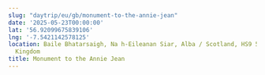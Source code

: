 ```yaml
---
slug: "daytrip/eu/gb/monument-to-the-annie-jean"
date: '2025-05-23T00:00:00'
lat: '56.92099675839106'
lng: '-7.5421142578125'
location: Baile Bhatarsaigh, Na h-Eileanan Siar, Alba / Scotland, HS9 5YP, United
  Kingdom
title: Monument to the Annie Jean
---
```



